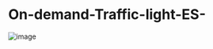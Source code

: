 # On-demand-Traffic-light-ES-

![image](https://github.com/EyadAbdulsalam/On-demand-Traffic-light-ES-/assets/86063831/7164ff7a-5360-4c27-9fe1-bbf21750327c)
